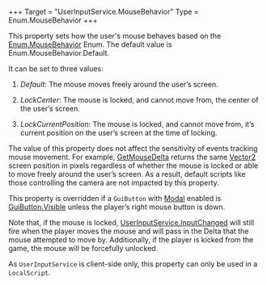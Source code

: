 +++
Target = "UserInputService.MouseBehavior"
Type = Enum.MouseBehavior
+++

This property sets how the user's mouse behaves based on the [Enum.MouseBehavior](https://developer.roblox.com/search#stq=MouseBehavior) Enum. The default value is Enum.MouseBehavior.Default.It can be set to three values: 1. *Default*: The mouse moves freely around the user’s screen. 2. *LockCenter*: The mouse is locked, and cannot move from, the center of the user’s screen. 3. *LockCurrentPosition*: The mouse is locked, and cannot move from, it’s current position on the user’s screen at the time of locking.The value of this property does not affect the sensitivity of events tracking mouse movement. For example, [GetMouseDelta](https://developer.roblox.com/api-reference/function/UserInputService/GetMouseDelta) returns the same [Vector2](https://developer.roblox.com/search#stq=Vector2) screen position in pixels regardless of whether the mouse is locked or able to move freely around the user’s screen. As a result, default scripts like those controlling the camera are not impacted by this property.This property is overridden if a `GuiButton` with [Modal](https://developer.roblox.com/api-reference/property/GuiButton/Modal) enabled is [GuiButton.Visible](https://developer.roblox.com/search#stq=Visible) unless the player’s right mouse button is down.Note that, if the mouse is locked, [UserInputService.InputChanged](https://developer.roblox.com/api-reference/event/UserInputService/InputChanged) will still fire when the player moves the mouse and will pass in the Delta that the mouse attempted to move by. Additionally, if the player is kicked from the game, the mouse will be forcefully unlocked.As `UserInputService` is client-side only, this property can only be used in a `LocalScript`.